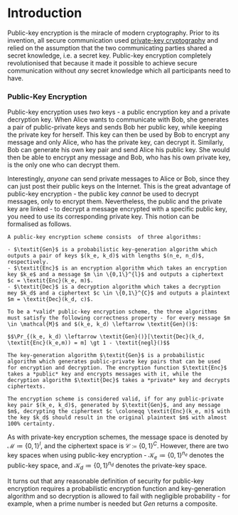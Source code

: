 # Introduction
Public-key encryption is the miracle of modern cryptography. Prior to its invention, all secure communication used [private-key cryptography](../Private-Key%20Cryptography/index.md) and relied on the assumption that the two communicating parties shared a secret knowledge, i.e. a secret key. Public-key encryption completely revolutionised that because it made it possible to achieve secure communication without *any* secret knowledge which all participants need to have.

### Public-Key Encryption
Public-key encryption uses *two* keys - a public encryption key and a private decryption key. When Alice wants to communicate with Bob, she generates a pair of public-private keys and sends Bob her public key, while keeping the private key for herself. This key can then be used by Bob to encrypt any message and only Alice, who has the private key, can decrypt it. Similarly, Bob can generate his own key pair and send Alice his public key. She would then be able to encrypt any message and Bob, who has his own private key, is the only one who can decrypt them.

Interestingly, *anyone* can send private messages to Alice or Bob, since they can just post their public keys on the Internet. This is the great advantage of public-key encryption - the public key *cannot* be used to decrypt messages, only to encrypt them. Nevertheless, the public and the private key are linked - to decrypt a message encrypted with a specific public key, you need to use its corresponding private key. This notion can be formalised as follows.

```admonish danger title="Definition: (Valid) Public-Key Encryption Scheme"
A public-key encryption scheme consists  of three algorithms: 

- $\textit{Gen}$ is a probabilistic key-generation algorithm which outputs a pair of keys $(k_e, k_d)$ with lengths $(n_e, n_d)$, respectively.
- $\textit{Enc}$ is an encryption algorithm which takes an encryption key $k_e$ and a message $m \in \{0,1\}^{l}$ and outputs a ciphertext $c = \textit{Enc}(k_e, m)$.
- $\textit{Dec}$ is a decryption algorithm which takes a decryption mey $k_d$ and a ciphertext $c \in \{0,1\}^{C}$ and outputs a plaintext $m = \textit{Dec}(k_d, c)$.

To be a *valid* public-key encryption scheme, the three algorithms must satisfy the following correctness property - for every message $m \in \mathcal{M}$ and $(k_e, k_d) \leftarrow \textit{Gen}()$:

$$\Pr_{(k_e, k_d) \leftarrow \textit{Gen}()}[\textit{Dec}(k_d, \textit{Enc}(k_e,m)) = m] \gt 1 - \textit{negl}()$$
```

```admonish tip title="Definition Breakdown"
The key-generation algorithm $\textit{Gen}$ is a probabilistic algorithm which generates public-private key pairs that can be used for encryption and decryption. The encryption function $\textit{Enc}$ takes a *public* key and encrypts messages with it, while the decryption algorithm $\textit{Dec}$ takes a *private* key and decrypts ciphertexts. 

The encryption scheme is considered valid, if for any public-private key pair $(k_e, k_d)$, generated by $\textit{Gen}$, and any message $m$, decrypting the ciphertext $c \coloneqq \textit{Enc}(k_e, m)$ with the key $k_d$ should result in the original plaintext $m$ with almost 100% certainty.
```

As with private-key encryption schemes, the message space is denoted by $\mathcal{M} \coloneqq \{0,1\}^l$, and the ciphertext space is $\mathcal{C} \coloneqq \{0,1\}^C$. However, there are two key spaces when using public-key encryption - $\mathcal{K}_e \coloneqq \{0,1\}^{n_e}$ denotes the public-key space, and $\mathcal{K}_d \coloneqq \{0,1\}^{n_d}$ denotes the private-key space.

It turns out that any reasonable definition of security for public-key encryption requires a probabilistic encryption function and key-generation algorithm and so decryption is allowed to fail with negligible probability - for example, when a prime number is needed but $\textit{Gen}$ returns a composite.